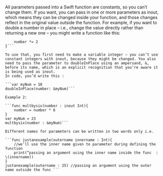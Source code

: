 All parameters passed into a Swift function are constants, so you can’t change them. If you want, you can pass in one or more parameters as inout, which means they can be changed inside your function, and those changes reflect in the original value outside the function.
For example, if you want to double a number in place – i.e., change the value directly rather than returning a new one – you might write a function like this:

```func doubleInPlace(number: inout Int) {
    number *= 2
}```

To use that, you first need to make a variable integer – you can’t use constant integers with inout, because they might be changed. You also need to pass the parameter to doubleInPlace using an ampersand, &, before its name, which is an explicit recognition that you’re aware it is being used as inout.
In code, you’d write this :

```var myNum = 10 
doubleInPlace(number: &myNum)```

Example 2:

```func multbysix(number : inout Int){
	number = number * 6	
}
var myNum = 23
multbysix(number : &myNum)```

Different names for parameters can be written in two words only i.e.

```func justanexample(outername innername : Int){
	//we'll use the inner name given to parameter during defining the function
	print(“passing an argument using the inner name inside the func  : \(innername))
}
justanexample(outername : 25) //passing an argument using the outer name outside the func ```

